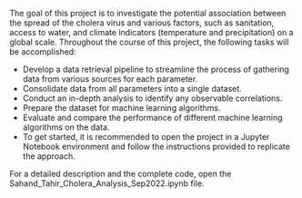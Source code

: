 The goal of this project is to investigate the potential association between the spread of the cholera virus and various factors, such as sanitation, access to water, and climate indicators (temperature and precipitation) on a global scale. Throughout the course of this project, the following tasks will be accomplished:

- Develop a data retrieval pipeline to streamline the process of gathering data from various sources for each parameter.
- Consolidate data from all parameters into a single dataset.
- Conduct an in-depth analysis to identify any observable correlations.
- Prepare the dataset for machine learning algorithms.
- Evaluate and compare the performance of different machine learning algorithms on the data.
- To get started, it is recommended to open the project in a Jupyter Notebook environment and follow the instructions provided to replicate the approach.

For a detailed description and the complete code, open the Sahand_Tahir_Cholera_Analysis_Sep2022.ipynb file.
